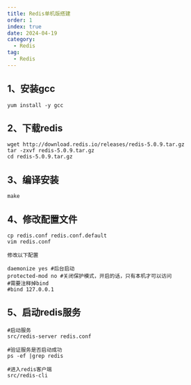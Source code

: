 ```yaml
---
title: Redis单机版搭建
order: 1
index: true
date: 2024-04-19
category:
  - Redis
tag:
  - Redis
---
```


## 1、安装gcc

```shell
yum install -y gcc
```

## 2、下载redis

```shell
wget http://download.redis.io/releases/redis-5.0.9.tar.gz
tar -zxvf redis-5.0.9.tar.gz
cd redis-5.0.9.tar.gz
```

## 3、编译安装

```shell
make
```

## 4、修改配置文件

```shell
cp redis.conf redis.conf.default
vim redis.conf

修改以下配置

daemonize yes #后台启动
protected-mod no #关闭保护模式，开启的话，只有本机才可以访问
#需要注释掉bind
#bind 127.0.0.1
```

## 5、启动redis服务

```shell
#启动服务
src/redis-server redis.conf

#验证服务是否启动成功
ps -ef |grep redis

#进入redis客户端
src/redis-cli
```

‍
